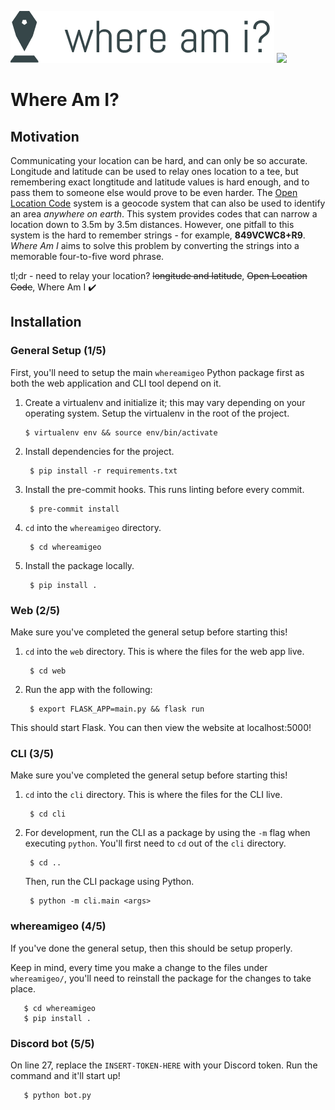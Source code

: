 ![](logo.png)
![](whereami.gif)

# Where Am I?

## Motivation
Communicating your location can be hard, and can only be so accurate. Longitude and latitude can be used to relay ones location to a tee, but remembering exact longtitude and latitude values is hard enough, and to pass them to someone else would prove to be even harder. The [Open Location Code](https://en.wikipedia.org/wiki/Open_Location_Code) system is a geocode system that can also be used to identify an area *anywhere on earth*. This system provides codes that can narrow a location down to 3.5m by 3.5m distances. However, one pitfall to this system is the hard to remember strings - for example, **849VCWC8+R9**. *Where Am I* aims to solve this problem by converting the strings into a memorable four-to-five word phrase.

tl;dr - need to relay your location? ~~longitude and latitude~~, ~~Open Location Code~~, Where Am I :heavy_check_mark:

## Installation

### General Setup (1/5)
First, you'll need to setup the main `whereamigeo` Python package first as both the web application and CLI tool depend on it.
1. Create a virtualenv and initialize it; this may vary depending on your operating system. Setup the virtualenv in the root of the project.

       $ virtualenv env && source env/bin/activate

2. Install dependencies for the project.

        $ pip install -r requirements.txt

3. Install the pre-commit hooks. This runs linting before every commit.
        
        $ pre-commit install

3. `cd` into the `whereamigeo` directory.

        $ cd whereamigeo
        
4. Install the package locally.

        $ pip install .


### Web (2/5)
Make sure you've completed the general setup before starting this!

1. `cd` into the `web` directory. This is where the files for the web app live.

        $ cd web

2. Run the app with the following:

        $ export FLASK_APP=main.py && flask run

This should start Flask. You can then view the website at localhost:5000!


### CLI (3/5)
Make sure you've completed the general setup before starting this!

1. `cd` into the `cli` directory. This is where the files for the CLI live.

        $ cd cli
    
    
2. For development, run the CLI as a package by using the `-m` flag when executing `python`. You'll first need to `cd` out of the `cli` directory. 

        $ cd ..
        
    Then, run the CLI package using Python.
    
        $ python -m cli.main <args>

### whereamigeo (4/5)
If you've done the general setup, then this should be setup properly. 

Keep in mind, every time you make a change to the files under `whereamigeo/`, you'll need to reinstall the package for the changes to take place.
        
       $ cd whereamigeo
       $ pip install .
        
### Discord bot (5/5)
On line 27, replace the `INSERT-TOKEN-HERE` with your Discord token. Run the command and it'll start up!

       $ python bot.py
